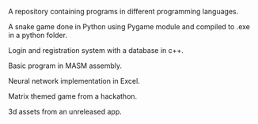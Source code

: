 A repository containing programs in different programming languages.

A snake game done in Python using Pygame module and compiled to .exe in a python folder.

Login and registration system with a database in c++.

Basic program in MASM assembly.

Neural network implementation in Excel.

Matrix themed game from a hackathon.

3d assets from an unreleased app.
